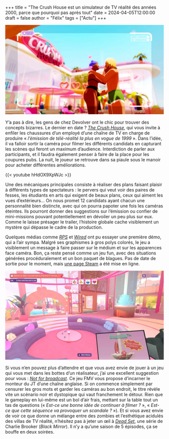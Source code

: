 +++
title = "The Crush House est un simulateur de TV réalité des années 2000, parce que pourquoi pas après tout"
date = 2024-04-05T12:00:00
draft = false
author = "Félix"
tags = ["Actu"]
+++ 

![Capture d’écran du jeu The Crush House](TheCrushHouse.jpg "Image : Devolver")

Y’a pas à dire, les gens de chez Devolver ont le chic pour trouver des concepts bizarres. Le dernier en date ? *[The Crush House](https://thecrush.house)*, qui vous invite à enfiler les chaussures d’un employé d’une chaîne de TV en charge de produire « *l’émission de télé-réalité la plus en vogue de 1999* ». Dans l’idée, il va falloir sortir la caméra pour filmer les différents candidats en capturant les scènes qui feront un maximum d’audience. Interdiction de parler aux participants, et il faudra également penser à faire de la place pour les coupures pubs. La nuit, le joueur se retrouve dans sa piaule sous le manoir pour acheter différentes améliorations.

{{< youtube hHdOX9XpWJc >}} 

Une des mécaniques principales consiste à réaliser des plans faisant plaisir à différents types de spectateurs : le pervers qui veut voir des paires de fesses, les étudiants en arts qui exigent de beaux plans, ceux qui aiment les vues d’extérieurs… On nous promet 12 candidats ayant chacun une personnalité bien distincte, avec qui on pourra papoter une fois les caméras éteintes. Ils pourront donner des suggestions sur l’émission ou confier de mini-missions pouvant potentiellement en dévoiler un peu plus sur eux. Comme le laisse présager le trailer, l’histoire globale cache visiblement un mystère qui dépasse le cadre de la production. 

Quelques médias comme *[RPS](https://www.rockpapershotgun.com/the-crush-house-is-a-saucy-90s-reality-tv-show-simulator-from-the-developers-of-reigns?utm_source=feed&utm_medium=rss&utm_campaign=feed)* et *[Wired](https://www.wired.com/story/the-future-of-video-games-is-reality-tv/)* ont pu essayer une première démo, qui a l’air sympa. Malgré ses graphismes à gros polys colorés, le jeu a visiblement un message à faire passer sur le médium et sur les apparences face caméra. Bon, ça reste pensé comme un jeu fun, avec des situations générées procéduralement et un bon paquet de blagues. Pas de date de sortie pour le moment, mais [une page Steam](https://store.steampowered.com/app/2337820/The_Crush_House/) a été mise en ligne.

![Capture d’écran du jeu The Crush House](TheCrushHouse2.jpeg "Image : Devolver") 


Si vous n’en pouvez plus d’attendre et que vous avez envie de jouer à un jeu qui vous met dans les bottes d’un réalisateur, j’ai une excellent suggestion pour vous : *[Not for broadcast](https://store.steampowered.com/app/1147550/Not_For_Broadcast/)*. Ce jeu FMV vous propose d’incarner le monteur du JT d’une chaîne anglaise. Si on commence simplement par censurer les gros mots et garder les caméras au bon endroit, le titre révèle vite un scénario noir et dystopique qui vaut franchement le détour. Rien que le gameplay en lui-même est un bol d’air frais, mettant sur la table tout un tas de questions (« *Est-ce une bonne idée de continuer à filmer ?* », « *Est-ce que cette séquence va provoquer un scandale ?* »). Et si vous avez envie de voir ce que donne un mélange entre des zombies et l’esthétique acidulés des villas de TV réalité, n’hésitez pas à jeter un œil à *[Dead Set](https://fr.wikipedia.org/wiki/Dead_Set)*, une série de Charlie Brooker (*Black Mirror*). Il n’y a qu’une saison de 5 épisodes, ça se bouffe en deux soirées.